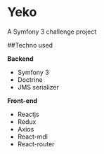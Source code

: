 Yeko
====================

A Symfony 3 challenge project

##Techno used

__Backend__
  - Symfony 3
  - Doctrine
  - JMS serializer

__Front-end__
  - Reactjs
  - Redux
  - Axios
  - React-mdl
  - React-router
